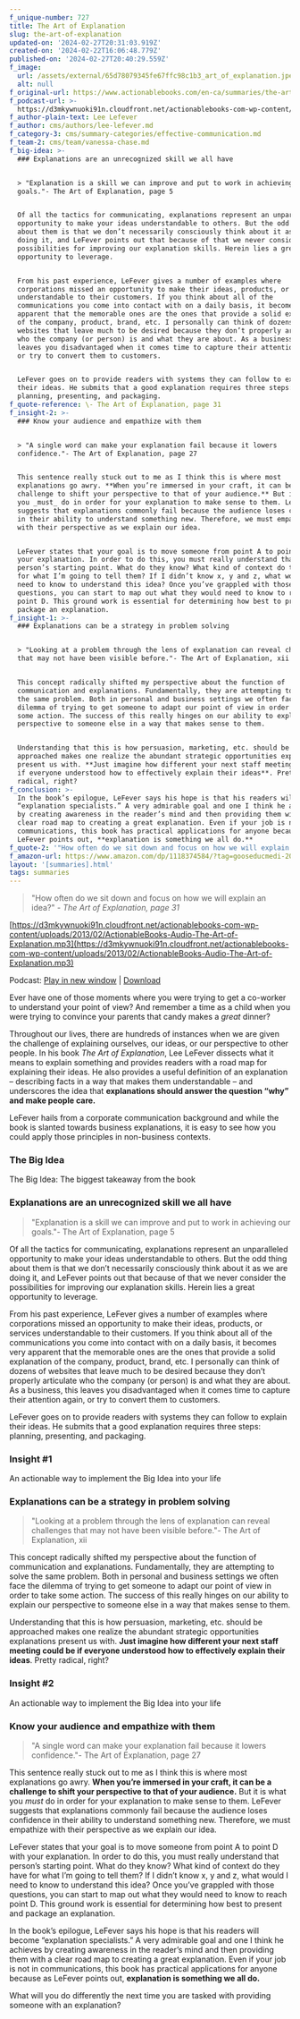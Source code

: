 ```yaml
---
f_unique-number: 727
title: The Art of Explanation
slug: the-art-of-explanation
updated-on: '2024-02-27T20:31:03.919Z'
created-on: '2024-02-22T16:06:48.779Z'
published-on: '2024-02-27T20:40:29.559Z'
f_image:
  url: /assets/external/65d78079345fe67ffc98c1b3_art_of_explanation.jpeg
  alt: null
f_original-url: https://www.actionablebooks.com/en-ca/summaries/the-art-of-explanation/
f_podcast-url: >-
  https://d3mkywnuoki91n.cloudfront.net/actionablebooks-com-wp-content/uploads/2013/02/ActionableBooks-Audio-The-Art-of-Explanation.mp3
f_author-plain-text: Lee Lefever
f_author: cms/authors/lee-lefever.md
f_category-3: cms/summary-categories/effective-communication.md
f_team-2: cms/team/vanessa-chase.md
f_big-idea: >-
  ### Explanations are an unrecognized skill we all have


  > "Explanation is a skill we can improve and put to work in achieving our
  goals."- The Art of Explanation, page 5


  Of all the tactics for communicating, explanations represent an unparalleled
  opportunity to make your ideas understandable to others. But the odd thing
  about them is that we don’t necessarily consciously think about it as we are
  doing it, and LeFever points out that because of that we never consider the
  possibilities for improving our explanation skills. Herein lies a great
  opportunity to leverage.


  From his past experience, LeFever gives a number of examples where
  corporations missed an opportunity to make their ideas, products, or services
  understandable to their customers. If you think about all of the
  communications you come into contact with on a daily basis, it becomes very
  apparent that the memorable ones are the ones that provide a solid explanation
  of the company, product, brand, etc. I personally can think of dozens of
  websites that leave much to be desired because they don’t properly articulate
  who the company (or person) is and what they are about. As a business, this
  leaves you disadvantaged when it comes time to capture their attention again,
  or try to convert them to customers.


  LeFever goes on to provide readers with systems they can follow to explain
  their ideas. He submits that a good explanation requires three steps:
  planning, presenting, and packaging.
f_quote-reference: \- The Art of Explanation, page 31
f_insight-2: >-
  ### Know your audience and empathize with them


  > "A single word can make your explanation fail because it lowers
  confidence."- The Art of Explanation, page 27


  This sentence really stuck out to me as I think this is where most
  explanations go awry. **When you’re immersed in your craft, it can be a
  challenge to shift your perspective to that of your audience.** But it is what
  you _must_ do in order for your explanation to make sense to them. LeFever
  suggests that explanations commonly fail because the audience loses confidence
  in their ability to understand something new. Therefore, we must empathize
  with their perspective as we explain our idea.


  LeFever states that your goal is to move someone from point A to point D with
  your explanation. In order to do this, you must really understand that
  person’s starting point. What do they know? What kind of context do they have
  for what I’m going to tell them? If I didn’t know x, y and z, what would I
  need to know to understand this idea? Once you’ve grappled with those
  questions, you can start to map out what they would need to know to reach
  point D. This ground work is essential for determining how best to present and
  package an explanation.
f_insight-1: >-
  ### Explanations can be a strategy in problem solving


  > "Looking at a problem through the lens of explanation can reveal challenges
  that may not have been visible before."- The Art of Explanation, xii


  This concept radically shifted my perspective about the function of
  communication and explanations. Fundamentally, they are attempting to solve
  the same problem. Both in personal and business settings we often face the
  dilemma of trying to get someone to adapt our point of view in order to take
  some action. The success of this really hinges on our ability to explain our
  perspective to someone else in a way that makes sense to them.


  Understanding that this is how persuasion, marketing, etc. should be
  approached makes one realize the abundant strategic opportunities explanations
  present us with. **Just imagine how different your next staff meeting could be
  if everyone understood how to effectively explain their ideas**. Pretty
  radical, right?
f_conclusion: >-
  In the book’s epilogue, LeFever says his hope is that his readers will become
  “explanation specialists.” A very admirable goal and one I think he achieves
  by creating awareness in the reader’s mind and then providing them with a
  clear road map to creating a great explanation. Even if your job is not in
  communications, this book has practical applications for anyone because as
  LeFever points out, **explanation is something we all do.**
f_quote-2: '"How often do we sit down and focus on how we will explain an idea?"'
f_amazon-url: https://www.amazon.com/dp/1118374584/?tag=gooseducmedi-20
layout: '[summaries].html'
tags: summaries
---
```


> "How often do we sit down and focus on how we will explain an idea?" _\- The Art of Explanation, page 31_

[https://d3mkywnuoki91n.cloudfront.net/actionablebooks-com-wp-content/uploads/2013/02/ActionableBooks-Audio-The-Art-of-Explanation.mp3](https://d3mkywnuoki91n.cloudfront.net/actionablebooks-com-wp-content/uploads/2013/02/ActionableBooks-Audio-The-Art-of-Explanation.mp3)

Podcast: [Play in new window](https://d3mkywnuoki91n.cloudfront.net/actionablebooks-com-wp-content/uploads/2013/02/ActionableBooks-Audio-The-Art-of-Explanation.mp3) | [Download](https://d3mkywnuoki91n.cloudfront.net/actionablebooks-com-wp-content/uploads/2013/02/ActionableBooks-Audio-The-Art-of-Explanation.mp3)

Ever have one of those moments where you were trying to get a co-worker to understand your point of view? And remember a time as a child when you were trying to convince your parents that candy makes a _great_ dinner?

Throughout our lives, there are hundreds of instances when we are given the challenge of explaining ourselves, our ideas, or our perspective to other people. In his book _The Art of Explanation_, Lee LeFever dissects what it means to explain something and provides readers with a road map for explaining their ideas. He also provides a useful definition of an explanation – describing facts in a way that makes them understandable – and underscores the idea that **explanations should answer the question “why” and make people care.**

LeFever hails from a corporate communication background and while the book is slanted towards business explanations, it is easy to see how you could apply those principles in non-business contexts.

### The Big Idea

The Big Idea: The biggest takeaway from the book

### Explanations are an unrecognized skill we all have

> "Explanation is a skill we can improve and put to work in achieving our goals."- The Art of Explanation, page 5

Of all the tactics for communicating, explanations represent an unparalleled opportunity to make your ideas understandable to others. But the odd thing about them is that we don’t necessarily consciously think about it as we are doing it, and LeFever points out that because of that we never consider the possibilities for improving our explanation skills. Herein lies a great opportunity to leverage.

From his past experience, LeFever gives a number of examples where corporations missed an opportunity to make their ideas, products, or services understandable to their customers. If you think about all of the communications you come into contact with on a daily basis, it becomes very apparent that the memorable ones are the ones that provide a solid explanation of the company, product, brand, etc. I personally can think of dozens of websites that leave much to be desired because they don’t properly articulate who the company (or person) is and what they are about. As a business, this leaves you disadvantaged when it comes time to capture their attention again, or try to convert them to customers.

LeFever goes on to provide readers with systems they can follow to explain their ideas. He submits that a good explanation requires three steps: planning, presenting, and packaging.

### Insight #1

An actionable way to implement the Big Idea into your life

### Explanations can be a strategy in problem solving

> "Looking at a problem through the lens of explanation can reveal challenges that may not have been visible before."- The Art of Explanation, xii

This concept radically shifted my perspective about the function of communication and explanations. Fundamentally, they are attempting to solve the same problem. Both in personal and business settings we often face the dilemma of trying to get someone to adapt our point of view in order to take some action. The success of this really hinges on our ability to explain our perspective to someone else in a way that makes sense to them.

Understanding that this is how persuasion, marketing, etc. should be approached makes one realize the abundant strategic opportunities explanations present us with. **Just imagine how different your next staff meeting could be if everyone understood how to effectively explain their ideas**. Pretty radical, right?

### Insight #2

An actionable way to implement the Big Idea into your life

### Know your audience and empathize with them

> "A single word can make your explanation fail because it lowers confidence."- The Art of Explanation, page 27

This sentence really stuck out to me as I think this is where most explanations go awry. **When you’re immersed in your craft, it can be a challenge to shift your perspective to that of your audience.** But it is what you _must_ do in order for your explanation to make sense to them. LeFever suggests that explanations commonly fail because the audience loses confidence in their ability to understand something new. Therefore, we must empathize with their perspective as we explain our idea.

LeFever states that your goal is to move someone from point A to point D with your explanation. In order to do this, you must really understand that person’s starting point. What do they know? What kind of context do they have for what I’m going to tell them? If I didn’t know x, y and z, what would I need to know to understand this idea? Once you’ve grappled with those questions, you can start to map out what they would need to know to reach point D. This ground work is essential for determining how best to present and package an explanation.

In the book’s epilogue, LeFever says his hope is that his readers will become “explanation specialists.” A very admirable goal and one I think he achieves by creating awareness in the reader’s mind and then providing them with a clear road map to creating a great explanation. Even if your job is not in communications, this book has practical applications for anyone because as LeFever points out, **explanation is something we all do.**

What will you do differently the next time you are tasked with providing someone with an explanation?
